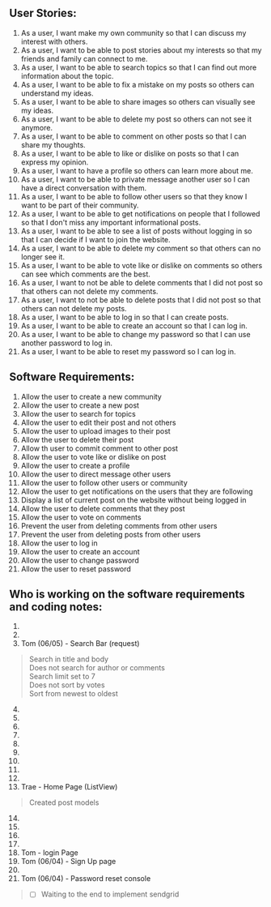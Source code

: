 ## User Stories:
1. As a user, I want make my own community so that I can discuss my interest with others.
2. As a user, I want to be able to post stories about my interests so that my friends and family can connect to me.
3. As a user, I want to be able to search topics so that I can find out more information about the topic.
4. As a user, I want to be able to fix a mistake on my posts so others can understand my ideas.
5. As a user, I want to be able to share images so others can visually see my ideas.
6. As a user, I want to be able to delete my post so others can not see it anymore.
7. As a user, I want to be able to comment on other posts so that I can share my thoughts.
8. As a user, I want to be able to like or dislike on posts so that I can express my opinion.
9. As a user, I want to have a profile so others can learn more about me.
10. As a user, I want to be able to private message another user so I can have a direct conversation with them.
11. As a user, I want to be able to follow other users so that they know I want to be part of their community.
12. As a user, I want to be able to get notifications on people that I followed so that I don't miss any important informational posts.
13. As a user, I want to be able to see a list of posts without logging in so that I can decide if I want to join the website.
14. As a user, I want to be able to delete my comment so that others can no longer see it.
15. As a user, I want to be able to vote like or dislike on comments so others can see which comments are the best.
16. As a user, I want to not be able to delete comments that I did not post so that others can not delete my comments.
17. As a user, I want to not be able to delete posts that I did not post so that others can not delete my posts.
18. As a user, I want to be able to log in so that I can create posts.
19. As a user, I want to be able to create an account so that I can log in.
20. As a user, I want to be able to change my password so that I can use another password to log in.
21. As a user, I want to be able to reset my password so I can log in.


## Software Requirements:
1. Allow the user to create a new community
2. Allow the user to create a new post
3. Allow the user to search for topics
4. Allow the user to edit their post and not others
5. Allow the user to upload images to their post
6. Allow the user to delete their post
7. Allow th user to commit comment to other post
8. Allow the user to vote like or dislike on post
9. Allow the user to create a profile
10. Allow the user to direct message other users
11. Allow the user to follow other users or community
12. Allow the user to get notifications on the users that they are following
13. Display a list of current post on the website without being logged in
14. Allow the user to delete comments that they post
15. Allow the user to vote on comments
16. Prevent the user from deleting comments from other users
17. Prevent the user from deleting posts from other users
18. Allow the user to log in
19. Allow the user to create an account
20. Allow the user to change password
21. Allow the user to reset password

## Who is working on the software requirements and coding notes:
1. 
2. 
3. Tom (06/05) - Search Bar (request)
> Search in title and body
<br> Does not search for author or comments
<br> Search limit set to 7
<br> Does not sort by votes
<br> Sort from newest to oldest
4. 
5. 
6. 
7. 
8. 
9. 
10. 
11. 
12. 
13. Trae - Home Page (ListView)
> Created post models 
14. 
15. 
16. 
17. 
18. Tom - login Page
19. Tom (06/04) - Sign Up page
20. 
21. Tom (06/04) - Password reset console
> - [ ] Waiting to the end to implement sendgrid